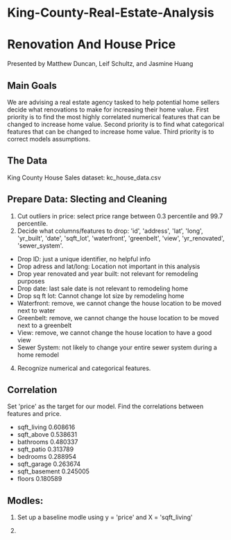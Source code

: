 # King-County-Real-Estate-Analysis
# Renovation And House Price

Presented by Matthew Duncan, Leif Schultz, and Jasmine Huang


## Main Goals
We are advising a real estate agency tasked to help potential home sellers decide what renovations to make for increasing their home value.
First priority is to find the most highly correlated numerical features that can be changed to increase home value.
Second priority is to find what categorical features that can be changed to increase home value.
Third priority is to correct models assumptions.

## The Data
King County House Sales dataset: kc_house_data.csv

## Prepare Data: Slecting and Cleaning
1. Cut outliers in price: select price range between 0.3 percentile and 99.7 percentile. 
2. Decide what columns/features to drop: 'id', 'address', 'lat', 'long', 'yr_built', 'date', 'sqft_lot', 'waterfront', 'greenbelt', 'view', 'yr_renovated', 'sewer_system'.
  - Drop ID: just a unique identifier, no helpful info
  - Drop adress and lat/long: Location not important in this analysis
  - Drop year renovated and year built: not relevant for remodeling purposes
  - Drop date: last sale date is not relevant to remodeling home
  - Drop sq ft lot: Cannot change lot size by remodeling home
  - Waterfront: remove, we cannot change the house location to be moved next to water
  - Greenbelt: remove, we cannot change the house location to be moved next to a greenbelt
  - View: remove, we cannot change the house location to have a good view
  - Sewer System: not likely to change your entire sewer system during a home remodel
4. Recognize numerical and categorical features.

## Correlation
Set 'price' as the target for our model.  Find the correlations between features and price.

- sqft_living      0.608616
- sqft_above       0.538631
- bathrooms        0.480337
- sqft_patio       0.313789
- bedrooms         0.288954
- sqft_garage      0.263674
- sqft_basement    0.245005
- floors           0.180589

## Modles:
1. Set up a baseline modle using  y = 'price' and X = 'sqft_living'

3. 



